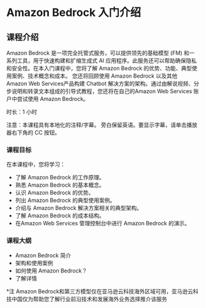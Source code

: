 # Amazon Bedrock 入门介绍

## 课程介绍

Amazon Bedrock 是一项完全托管式服务，可以提供领先的基础模型 (FM) 和一系列工具，用于快速构建和扩缩生成式 AI 应用程序。此服务还可以帮助确保隐私和安全性。在本入门课程中，您将了解 Amazon Bedrock 的优势、功能、典型使用案例、技术概念和成本。 您还将回顾使用 Amazon Bedrock 以及其他 Amazon Web Services产品构建 Chatbot 解决方案的架构。通过由解说视频、分步说明和转录文本组成的引导式教程，您还将在自己的Amazon Web Services 账户中尝试使用 Amazon Bedrock。

时长：1 小时

注意：本课程具有本地化的注释/字幕。 旁白保留英语。要显示字幕，请单击播放器右下角的 CC 按钮。

### 课程目标

在本课程中，您将学习：

* 了解 Amazon Bedrock 的工作原理。
* 熟悉 Amazon Bedrock 的基本概念。
* 认识 Amazon Bedrock 的优势。
* 列出 Amazon Bedrock 的典型使用案例。
* 介绍与 Amazon Bedrock 解决方案相关的典型架构。
* 了解 Amazon Bedrock 的成本结构。
* 在Amazon Web Services 管理控制台中进行 Amazon Bedrock 的演示。

### 课程大纲

* Amazon Bedrock 简介
* 架构和使用案例
* 如何使用 Amazon Bedrock？
* 了解详情

*注 Amazon Bedrock和第三方模型仅在亚马逊云科技海外区域可用，亚马逊云科技中国仅为帮助您了解行业前沿技术和发展海外业务选择推介该服务